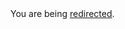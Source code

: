 <html><body>You are being <a href="https://raw.githubusercontent.com/codefellows/seattle-301d18/master/07-nodejs-npm/AJAX-demo.md">redirected</a>.</body></html>